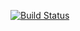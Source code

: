 [![Build Status](https://travis-ci.org/JiaxinY/cse110test.svg?branch=master)](https://travis-ci.org/JiaxinY/cse110test)
